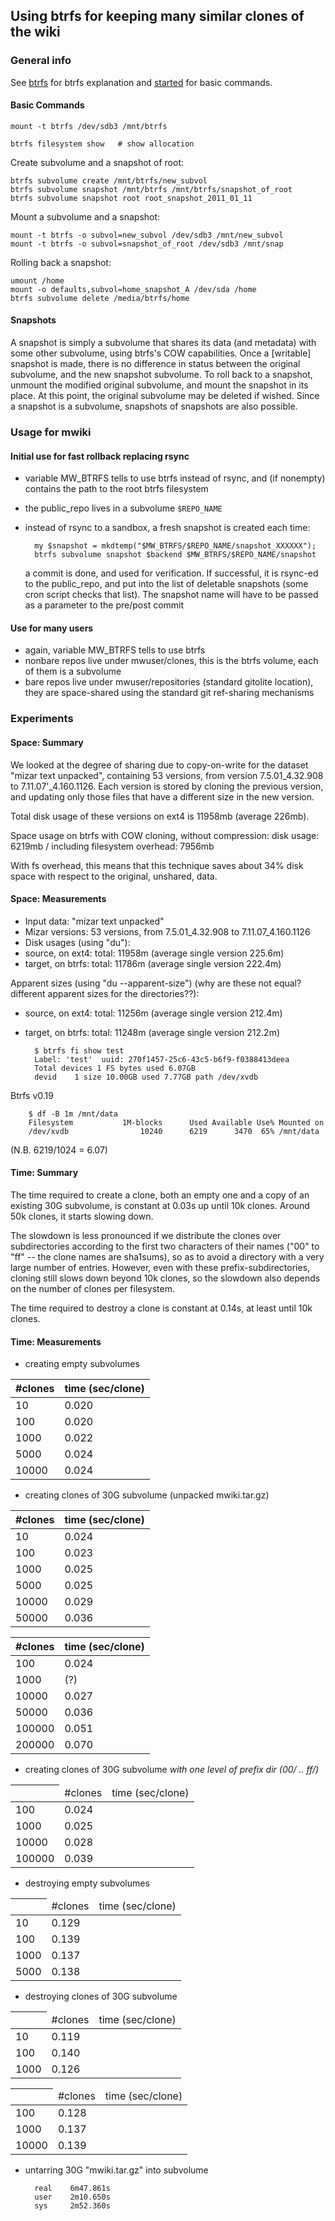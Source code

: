 ## Using btrfs for keeping many similar clones of the wiki


### General info

See [btrfs] for btrfs explanation and [started] for basic commands.

[btrfs]: https://btrfs.wiki.kernel.org/index.php/SysadminGuide
[started]: https://btrfs.wiki.kernel.org/index.php/Getting_started#Basic_Filesystem_Commands


#### Basic Commands

    mount -t btrfs /dev/sdb3 /mnt/btrfs
    
    btrfs filesystem show   # show allocation

Create subvolume and a snapshot of root:

    btrfs subvolume create /mnt/btrfs/new_subvol
    btrfs subvolume snapshot /mnt/btrfs /mnt/btrfs/snapshot_of_root
    btrfs subvolume snapshot root root_snapshot_2011_01_11


Mount a subvolume and a snapshot:

    mount -t btrfs -o subvol=new_subvol /dev/sdb3 /mnt/new_subvol
    mount -t btrfs -o subvol=snapshot_of_root /dev/sdb3 /mnt/snap

Rolling back a snapshot:
    
    umount /home
    mount -o defaults,subvol=home_snapshot_A /dev/sda /home
    btrfs subvolume delete /media/btrfs/home  



#### Snapshots

A snapshot is simply a subvolume that shares its data (and metadata)
with some other subvolume, using btrfs's COW capabilities. Once a
[writable] snapshot is made, there is no difference in status between
the original subvolume, and the new snapshot subvolume. To roll back
to a snapshot, unmount the modified original subvolume, and mount the
snapshot in its place. At this point, the original subvolume may be
deleted if wished. Since a snapshot is a subvolume, snapshots of
snapshots are also possible.


### Usage for mwiki

#### Initial use for fast rollback replacing rsync

- variable MW_BTRFS tells to use btrfs instead of rsync,
  and (if nonempty) contains the path to the root btrfs filesystem
- the public_repo lives in a subvolume `$REPO_NAME`
- instead of rsync to a sandbox, a fresh snapshot is created each time:

        my $snapshot = mkdtemp("$MW_BTRFS/$REPO_NAME/snapshot_XXXXXX");
        btrfs subvolume snapshot $backend $MW_BTRFS/$REPO_NAME/snapshot
    
  a commit is done, and used for verification. If successful, it is
  rsync-ed to the public_repo, and put into the list of deletable
  snapshots (some cron script checks that list). The snapshot name
  will have to be passed as a parameter to the pre/post commit

#### Use for many users

- again, variable MW_BTRFS tells to use btrfs
- nonbare repos live under mwuser/clones, this is the btrfs volume, each of them is a subvolume
- bare repos live under mwuser/repositories (standard gitolite
  location), they are space-shared using the standard git ref-sharing
  mechanisms

### Experiments

#### Space: Summary

We looked at the degree of sharing due to copy-on-write for the dataset
"mizar text unpacked", containing 53 versions, from version 7.5.01\_4.32.908
to 7.11.07'_4.160.1126. Each version is stored by cloning the previous
version, and updating only those files that have a different size in the
new version. 

Total disk usage of these versions on ext4 is 11958mb (average 226mb).

Space usage on btrfs with COW cloning, without compression:
disk usage: 6219mb / including filesystem overhead: 7956mb

With fs overhead, this means that this technique saves about 34% disk
space with respect to the original, unshared, data.

#### Space: Measurements

- Input data: "mizar text unpacked"
- Mizar versions: 53 versions, from 7.5.01\_4.32.908 to 7.11.07\_4.160.1126
- Disk usages (using "du"):
-  source, on ext4:  total: 11958m (average single version 225.6m)
-  target, on btrfs: total: 11786m (average single version 222.4m) 

Apparent sizes (using "du --apparent-size") (why are these not equal?
different apparent sizes for the directories??):

- source, on ext4:  total: 11256m (average single version 212.4m)
- target, on btrfs: total: 11248m (average single version 212.2m)

        $ btrfs fi show test
        Label: 'test'  uuid: 270f1457-25c6-43c5-b6f9-f0388413deea
        Total devices 1 FS bytes used 6.07GB
        devid    1 size 10.00GB used 7.77GB path /dev/xvdb

Btrfs v0.19

        $ df -B 1m /mnt/data
        Filesystem           1M-blocks      Used Available Use% Mounted on
        /dev/xvdb                10240      6219      3470  65% /mnt/data

(N.B.  6219/1024 = 6.07)

#### Time: Summary

The time required to create a clone, both an empty one and a copy of an
existing 30G subvolume, is constant at 0.03s up until 10k clones. Around
50k clones, it starts slowing down.

The slowdown is less pronounced if we distribute the clones over
subdirectories according to the first two characters of their names ("00"
to "ff" -- the clone names are sha1sums), so as to avoid a directory with a
very large number of entries. However, even with these prefix-subdirectories,
cloning still slows down beyond 10k clones, so the slowdown also depends on
the number of clones per filesystem.

The time required to destroy a clone is constant at 0.14s, at least until
10k clones.

#### Time: Measurements

- creating empty subvolumes

<table>
  <thead>
    <tr>
      <th>#clones</th>
      <th>time (sec/clone)</th>
    </tr>
  </thead>
  <tbody>
    <tr>
      <td>10</td>
      <td>0.020</td>
    </tr>
    <tr>
      <td>100</td>
      <td>0.020</td>
    </tr>
    <tr>
      <td>1000</td>
      <td>0.022</td>
    </tr>
    <tr>
      <td>5000</td>
      <td>0.024</td>
    </tr>
    <tr>
      <td>10000</td>
      <td>0.024</td>
    </tr>
  </tbody>
</table>

- creating clones of 30G subvolume (unpacked mwiki.tar.gz)

<table>
  <thead>
    <tr>
      <th>#clones</th>
      <th>time (sec/clone)</th>
    </tr>
  </thead>
  <tbody>
    <tr>
      <td>10</td>
      <td>0.024</td>
    </tr>
    <tr>
      <td>100</td>
      <td>0.023</td>
    </tr>
    <tr>
      <td>1000</td>
      <td>0.025</td>
    </tr>
    <tr>
      <td>5000</td>
      <td>0.025</td>
    </tr>
    <tr>
      <td>10000</td>
      <td>0.029</td>
    </tr>
    <tr>
      <td>50000</td>
      <td>0.036</td>
    </tr>
  </tbody>
</table>
   
<table>
  <thead>
    <tr>
      <th>#clones</th>
      <th>time (sec/clone)</th>
    </tr>
  </thead>
  <tbody>
<tr>
<td>100</td>
<td>0.024</td>
<tr>
<tr>
<td>1000</td>
<td>(?)</td>
</tr>
<tr>
<td>10000</td>
<td>0.027</td>
</tr>
<tr>
<td>50000</td>
<td>0.036</td>
</tr>
<tr>
<td>100000</td>
<td>0.051</td>
</tr>
<tr>
<td>200000</td>
<td>0.070</td>
</tr>
</tbody>
</table>

- creating clones of 30G subvolume *with one level of prefix dir (00/ .. ff/)*

<table>
  <thead>
    <tr>
      <th>
        <td>#clones</td>
        <td>time (sec/clone)</td>
      </th>
    </tr>
  </thead>
  <tbody>
    <tr>
      <td>100</td>
      <td>0.024</td>
    </tr>
    <tr>
      <td>1000</td>
      <td>0.025</td>
    </tr>
    <tr>
      <td>10000</td>
      <td>0.028</td>
    </tr>
    <tr>
      <td>100000</td>
      <td>0.039</td>
    </tr>
  </tbody>
</table>

- destroying empty subvolumes

<table>
  <thead>
    <tr>
      <th>
        <td>#clones</td>
        <td>time (sec/clone)</td>
      </th>
    </tr>
  </thead>
  <tbody>
    <tr>
      <td>10</td>
      <td>0.129</td>
    </tr>
    <tr>
      <td>100</td>
      <td>0.139</td>
    </tr>
    <tr>
      <td>1000</td>
      <td>0.137</td>
    </tr>
    <tr>
      <td>5000</td>
      <td>0.138</td>
    </tr>
  </tbody>
</table>

- destroying clones of 30G subvolume

<table>
<thead>
<tr>
<th>
<td>#clones</td>
<td>time (sec/clone)</td>
</th>
</thead>
<tbody>
<tr>
<td>10</td>
<td>0.119</td>
</tr>
<tr>
<td>100</td>
<td>0.140</td>
</tr>
<tr>
<td>1000</td>
<td>0.126</td>
</tr>
</tbody>
</table>

<table>
<thead>
<tr>
<th>
<td>#clones</td>
<td>time (sec/clone)</td>
</th>
</thead>
<tbody>
<tr>
<td>100</td>
<td>0.128</td>
</tr>
<tr>
<td>1000</td>
<td>0.137</td>
</tr>
<tr>
<td>10000</td>
<td>0.139</td>
</tr>
</tbody>
</table>

- untarring 30G "mwiki.tar.gz" into subvolume

        real    6m47.861s
        user    2m10.650s
        sys     2m52.360s
